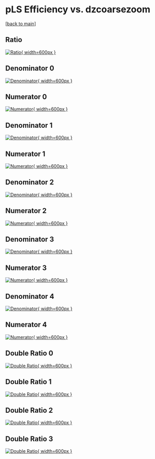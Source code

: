 # pLS Efficiency vs. dzcoarsezoom

[[back to main](./)]



## Ratio

[![Ratio](../mtv/var/pLS_base_211_1_eff_dzcoarsezoom.png){ width=600px }](../mtv/var/pLS_base_211_1_eff_dzcoarsezoom.pdf)

## Denominator 0

[![Denominator](../mtv/den/pLS_base_211_1_eff_dzcoarsezoom_den0.png){ width=600px }](../mtv/den/pLS_base_211_1_eff_dzcoarsezoom_den0.pdf)

## Numerator 0

[![Numerator](../mtv/num/pLS_base_211_1_eff_dzcoarsezoom_num0.png){ width=600px }](../mtv/num/pLS_base_211_1_eff_dzcoarsezoom_num0.pdf)

## Denominator 1

[![Denominator](../mtv/den/pLS_base_211_1_eff_dzcoarsezoom_den1.png){ width=600px }](../mtv/den/pLS_base_211_1_eff_dzcoarsezoom_den1.pdf)

## Numerator 1

[![Numerator](../mtv/num/pLS_base_211_1_eff_dzcoarsezoom_num1.png){ width=600px }](../mtv/num/pLS_base_211_1_eff_dzcoarsezoom_num1.pdf)

## Denominator 2

[![Denominator](../mtv/den/pLS_base_211_1_eff_dzcoarsezoom_den2.png){ width=600px }](../mtv/den/pLS_base_211_1_eff_dzcoarsezoom_den2.pdf)

## Numerator 2

[![Numerator](../mtv/num/pLS_base_211_1_eff_dzcoarsezoom_num2.png){ width=600px }](../mtv/num/pLS_base_211_1_eff_dzcoarsezoom_num2.pdf)

## Denominator 3

[![Denominator](../mtv/den/pLS_base_211_1_eff_dzcoarsezoom_den3.png){ width=600px }](../mtv/den/pLS_base_211_1_eff_dzcoarsezoom_den3.pdf)

## Numerator 3

[![Numerator](../mtv/num/pLS_base_211_1_eff_dzcoarsezoom_num3.png){ width=600px }](../mtv/num/pLS_base_211_1_eff_dzcoarsezoom_num3.pdf)

## Denominator 4

[![Denominator](../mtv/den/pLS_base_211_1_eff_dzcoarsezoom_den4.png){ width=600px }](../mtv/den/pLS_base_211_1_eff_dzcoarsezoom_den4.pdf)

## Numerator 4

[![Numerator](../mtv/num/pLS_base_211_1_eff_dzcoarsezoom_num4.png){ width=600px }](../mtv/num/pLS_base_211_1_eff_dzcoarsezoom_num4.pdf)

## Double Ratio 0

[![Double Ratio](../mtv/ratio/pLS_base_211_1_eff_dzcoarsezoom_ratio0.png){ width=600px }](../mtv/ratio/pLS_base_211_1_eff_dzcoarsezoom_ratio0.pdf)

## Double Ratio 1

[![Double Ratio](../mtv/ratio/pLS_base_211_1_eff_dzcoarsezoom_ratio1.png){ width=600px }](../mtv/ratio/pLS_base_211_1_eff_dzcoarsezoom_ratio1.pdf)

## Double Ratio 2

[![Double Ratio](../mtv/ratio/pLS_base_211_1_eff_dzcoarsezoom_ratio2.png){ width=600px }](../mtv/ratio/pLS_base_211_1_eff_dzcoarsezoom_ratio2.pdf)

## Double Ratio 3

[![Double Ratio](../mtv/ratio/pLS_base_211_1_eff_dzcoarsezoom_ratio3.png){ width=600px }](../mtv/ratio/pLS_base_211_1_eff_dzcoarsezoom_ratio3.pdf)


